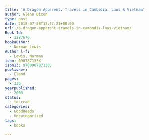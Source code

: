 ```yaml
---
title: 'A Dragon Apparent: Travels in Cambodia, Laos & Vietnam'
author: Glenn Dixon
type: post
date: 2018-07-28T15:07:21+00:00
url: /a-dragon-apparent-travels-in-cambodia-laos-vietnam/
Book Id:
  - 1287676
bookauthor:
  - Norman Lewis
Author l-f:
  - Lewis, Norman
isbn: 090787133X
isbn13: 9780907871330
publisher:
  - Eland
pages:
  - 336
yearpublished:
  - 2003
status:
  - to-read
categories:
  - GoodReads
  - Uncategorized
tags:
  - books

---
```


